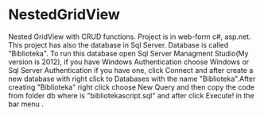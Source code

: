# NestedGridView
Nested GridView with CRUD functions. Project is in web-form c#, asp.net.
This project has also the database in Sql Server. Database is called "Biblioteka". To run this database open Sql Server Managment Studio(My version is 2012), if you have Windows Authentication choose Windows or Sql Server Authentication if you have one, click Connect and after create a new database with right click to Databases with the name "Biblioteka".After creating "Biblioteka" right click choose New Query and then copy the code from folder db where is "bibliotekascript.sql" and after click Execute! in the bar menu .
